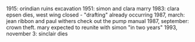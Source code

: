1915: orindian ruins excavation
1951: simon and clara marry
1983: clara epsen dies, west wing closed - "drafting" already occurring
1987, march: jean ribbon and paul withers check out the pump manual
1987, september: crown theft. mary expected to reunite with simon "in two years"
1993, november 3: sinclair dies